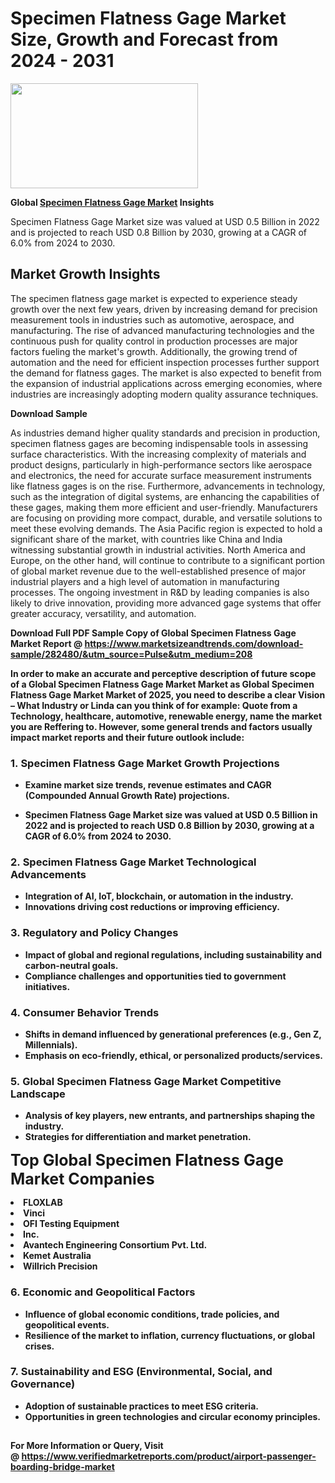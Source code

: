 <H1>Specimen Flatness Gage Market Size, Growth and Forecast from 2024 - 2031</H1><img class="aligncenter size-medium wp-image-584254" src="https://thirdeyenews.in/wp-content/uploads/2024/09/Global-Market-Research-300x168.jpeg" alt="" width="300" height="168" /><p><strong>Global&nbsp;<a href="https://www.marketsizeandtrends.com/download-sample/282480/&amp;utm_source=Pulse&amp;utm_medium=208">Specimen Flatness Gage Market</a> Insights</strong></p><p>Specimen Flatness Gage Market size was valued at USD 0.5 Billion in 2022 and is projected to reach USD 0.8 Billion by 2030, growing at a CAGR of 6.0% from 2024 to 2030.</p><p><h2>Market Growth Insights</h2> The specimen flatness gage market is expected to experience steady growth over the next few years, driven by increasing demand for precision measurement tools in industries such as automotive, aerospace, and manufacturing. The rise of advanced manufacturing technologies and the continuous push for quality control in production processes are major factors fueling the market's growth. Additionally, the growing trend of automation and the need for efficient inspection processes further support the demand for flatness gages. The market is also expected to benefit from the expansion of industrial applications across emerging economies, where industries are increasingly adopting modern quality assurance techniques. <p><strong>Download Sample</strong></p> As industries demand higher quality standards and precision in production, specimen flatness gages are becoming indispensable tools in assessing surface characteristics. With the increasing complexity of materials and product designs, particularly in high-performance sectors like aerospace and electronics, the need for accurate surface measurement instruments like flatness gages is on the rise. Furthermore, advancements in technology, such as the integration of digital systems, are enhancing the capabilities of these gages, making them more efficient and user-friendly. Manufacturers are focusing on providing more compact, durable, and versatile solutions to meet these evolving demands. The Asia Pacific region is expected to hold a significant share of the market, with countries like China and India witnessing substantial growth in industrial activities. North America and Europe, on the other hand, will continue to contribute to a significant portion of global market revenue due to the well-established presence of major industrial players and a high level of automation in manufacturing processes. The ongoing investment in R&D by leading companies is also likely to drive innovation, providing more advanced gage systems that offer greater accuracy, versatility, and automation. <p><strong></p><p><span class=""><strong>Download Full PDF Sample Copy of Global Specimen Flatness Gage Market Report</strong> @ <a href="https://www.marketsizeandtrends.com/download-sample/282480/&amp;utm_source=Pulse&amp;utm_medium=208" target="_blank">https://www.marketsizeandtrends.com/download-sample/282480/&amp;utm_source=Pulse&amp;utm_medium=208</a></span></p><p>In order to make an accurate and perceptive description of future scope of a Global&nbsp;Specimen Flatness Gage Market Market as Global&nbsp;Specimen Flatness Gage Market Market of 2025, you need to describe a clear Vision &ndash; What Industry or Linda can you think of for example: Quote from a Technology, healthcare, automotive, renewable energy, name the market you are Reffering to. However, some general trends and factors usually impact market reports and their future outlook include:</p><h3>1.&nbsp;<strong>Specimen Flatness Gage Market Growth Projections</strong></h3><ul><li>Examine market size trends, revenue estimates and CAGR (Compounded Annual Growth Rate) projections.</li><li><p>Specimen Flatness Gage Market size was valued at USD 0.5 Billion in 2022 and is projected to reach USD 0.8 Billion by 2030, growing at a CAGR of 6.0% from 2024 to 2030.</p></li></ul><h3>2.&nbsp;<strong>Specimen Flatness Gage Market Technological Advancements</strong></h3><ul><li>Integration of AI, IoT, blockchain, or automation in the industry.</li><li>Innovations driving cost reductions or improving efficiency.</li></ul><h3>3.&nbsp;<strong>Regulatory and Policy Changes</strong></h3><ul><li>Impact of global and regional regulations, including sustainability and carbon-neutral goals.</li><li>Compliance challenges and opportunities tied to government initiatives.</li></ul><h3>4.&nbsp;<strong>Consumer Behavior Trends</strong></h3><ul><li>Shifts in demand influenced by generational preferences (e.g., Gen Z, Millennials).</li><li>Emphasis on eco-friendly, ethical, or personalized products/services.</li></ul><h3>5.&nbsp;<strong>Global Specimen Flatness Gage Market Competitive Landscape</strong></h3><ul><li>Analysis of key players, new entrants, and partnerships shaping the industry.</li><li>Strategies for differentiation and market penetration.</li></ul><p data-pm-slice="1 1 []"><span style="color: inherit; font-family: inherit; font-size: 25px;">Top Global Specimen Flatness Gage Market Companies</span></p><div class="" data-test-id=""><p><li>FLOXLAB</li><li> Vinci</li><li> OFI Testing Equipment</li><li> Inc.</li><li> Avantech Engineering Consortium Pvt. Ltd.</li><li> Kemet Australia</li><li> Willrich Precision</li></p></div><h3>6.&nbsp;<strong>Economic and Geopolitical Factors</strong></h3><ul><li>Influence of global economic conditions, trade policies, and geopolitical events.</li><li>Resilience of the market to inflation, currency fluctuations, or global crises.</li></ul><h3>7.&nbsp;<strong>Sustainability and ESG (Environmental, Social, and Governance)</strong></h3><ul><li>Adoption of sustainable practices to meet ESG criteria.</li><li>Opportunities in green technologies and circular economy principles.</li></ul><h2><strong style="font-size: 14px;">For More Information or Query, Visit @&nbsp;</strong><a style="background-color: #ffffff; font-size: 14px;" href="https://www.marketsizeandtrends.com/report/specimen-flatness-gage-market/" target="_blank">https://www.verifiedmarketreports.com/product/airport-passenger-boarding-bridge-market</a></h2>
